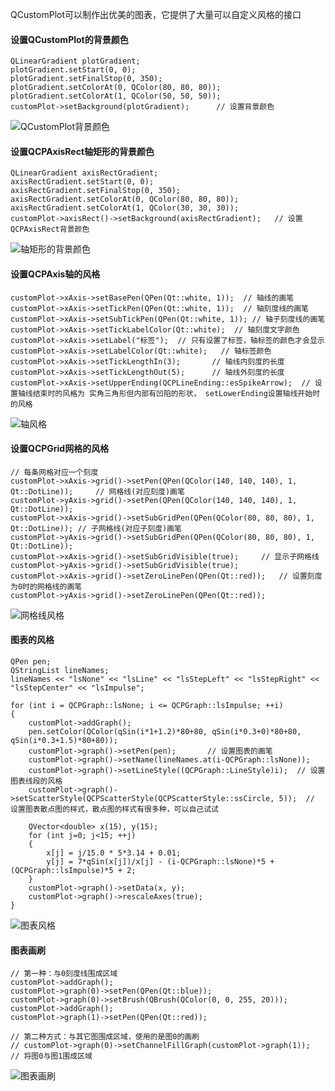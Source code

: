 QCustomPlot可以制作出优美的图表，它提供了大量可以自定义风格的接口

####  设置QCustomPlot的背景颜色
```
QLinearGradient plotGradient;
plotGradient.setStart(0, 0);
plotGradient.setFinalStop(0, 350);
plotGradient.setColorAt(0, QColor(80, 80, 80));
plotGradient.setColorAt(1, QColor(50, 50, 50));
customPlot->setBackground(plotGradient);      // 设置背景颜色
```
![QCustomPlot背景颜色](https://imgconvert.csdnimg.cn/aHR0cHM6Ly91cGxvYWQtaW1hZ2VzLmppYW5zaHUuaW8vdXBsb2FkX2ltYWdlcy8xOTA3NTIxMC02ZGUyYjM0Y2FjYWI1ZmIxLnBuZw?x-oss-process=image/format,png#pic_center)


#### 设置QCPAxisRect轴矩形的背景颜色
```
QLinearGradient axisRectGradient;
axisRectGradient.setStart(0, 0);
axisRectGradient.setFinalStop(0, 350);
axisRectGradient.setColorAt(0, QColor(80, 80, 80));
axisRectGradient.setColorAt(1, QColor(30, 30, 30));
customPlot->axisRect()->setBackground(axisRectGradient);   // 设置QCPAxisRect背景颜色
```

![轴矩形的背景颜色](https://imgconvert.csdnimg.cn/aHR0cHM6Ly91cGxvYWQtaW1hZ2VzLmppYW5zaHUuaW8vdXBsb2FkX2ltYWdlcy8xOTA3NTIxMC05YTMwZGFhNjM2YjVmOWQyLnBuZw?x-oss-process=image/format,png)


#### 设置QCPAxis轴的风格
```
customPlot->xAxis->setBasePen(QPen(Qt::white, 1));  // 轴线的画笔
customPlot->xAxis->setTickPen(QPen(Qt::white, 1));  // 轴刻度线的画笔
customPlot->xAxis->setSubTickPen(QPen(Qt::white, 1)); // 轴子刻度线的画笔
customPlot->xAxis->setTickLabelColor(Qt::white);  // 轴刻度文字颜色
customPlot->xAxis->setLabel("标签");  // 只有设置了标签，轴标签的颜色才会显示
customPlot->xAxis->setLabelColor(Qt::white);   // 轴标签颜色
customPlot->xAxis->setTickLengthIn(3);       // 轴线内刻度的长度
customPlot->xAxis->setTickLengthOut(5);      // 轴线外刻度的长度
customPlot->xAxis->setUpperEnding(QCPLineEnding::esSpikeArrow);  // 设置轴线结束时的风格为 实角三角形但内部有凹陷的形状， setLowerEnding设置轴线开始时的风格
```

![轴风格](https://imgconvert.csdnimg.cn/aHR0cHM6Ly91cGxvYWQtaW1hZ2VzLmppYW5zaHUuaW8vdXBsb2FkX2ltYWdlcy8xOTA3NTIxMC0zMDQyN2IwYzAyNjgyZWM3LnBuZw?x-oss-process=image/format,png#pic_center)


#### 设置QCPGrid网格的风格
```
// 每条网格对应一个刻度
customPlot->xAxis->grid()->setPen(QPen(QColor(140, 140, 140), 1, Qt::DotLine));     // 网格线(对应刻度)画笔
customPlot->yAxis->grid()->setPen(QPen(QColor(140, 140, 140), 1, Qt::DotLine));
customPlot->xAxis->grid()->setSubGridPen(QPen(QColor(80, 80, 80), 1, Qt::DotLine)); // 子网格线(对应子刻度)画笔
customPlot->yAxis->grid()->setSubGridPen(QPen(QColor(80, 80, 80), 1, Qt::DotLine));
customPlot->xAxis->grid()->setSubGridVisible(true);     // 显示子网格线
customPlot->yAxis->grid()->setSubGridVisible(true);
customPlot->xAxis->grid()->setZeroLinePen(QPen(Qt::red));   // 设置刻度为0时的网格线的画笔
customPlot->yAxis->grid()->setZeroLinePen(QPen(Qt::red));
```
![网格线风格](https://imgconvert.csdnimg.cn/aHR0cHM6Ly91cGxvYWQtaW1hZ2VzLmppYW5zaHUuaW8vdXBsb2FkX2ltYWdlcy8xOTA3NTIxMC00MWY1YmQ4Y2RhMzAwOGZmLnBuZw?x-oss-process=image/format,png#pic_center)


#### 图表的风格
```
QPen pen;
QStringList lineNames;
lineNames << "lsNone" << "lsLine" << "lsStepLeft" << "lsStepRight" << "lsStepCenter" << "lsImpulse";

for (int i = QCPGraph::lsNone; i <= QCPGraph::lsImpulse; ++i)
{
    customPlot->addGraph();
    pen.setColor(QColor(qSin(i*1+1.2)*80+80, qSin(i*0.3+0)*80+80, qSin(i*0.3+1.5)*80+80));
    customPlot->graph()->setPen(pen);       // 设置图表的画笔
    customPlot->graph()->setName(lineNames.at(i-QCPGraph::lsNone));
    customPlot->graph()->setLineStyle((QCPGraph::LineStyle)i);  // 设置图表线段的风格
    customPlot->graph()->setScatterStyle(QCPScatterStyle(QCPScatterStyle::ssCircle, 5));  // 设置图表散点图的样式，散点图的样式有很多种，可以自己试试

    QVector<double> x(15), y(15);
    for (int j=0; j<15; ++j)
    {
        x[j] = j/15.0 * 5*3.14 + 0.01;
        y[j] = 7*qSin(x[j])/x[j] - (i-QCPGraph::lsNone)*5 + (QCPGraph::lsImpulse)*5 + 2;
    }
    customPlot->graph()->setData(x, y);
    customPlot->graph()->rescaleAxes(true);
}
```

![图表风格](https://imgconvert.csdnimg.cn/aHR0cHM6Ly91cGxvYWQtaW1hZ2VzLmppYW5zaHUuaW8vdXBsb2FkX2ltYWdlcy8xOTA3NTIxMC0wMTZmNjI1NDZmMzM5YTNhLnBuZw?x-oss-process=image/format,png#pic_center)


#### 图表画刷
```
// 第一种：与0刻度线围成区域
customPlot->addGraph();
customPlot->graph(0)->setPen(QPen(Qt::blue));
customPlot->graph(0)->setBrush(QBrush(QColor(0, 0, 255, 20)));
customPlot->addGraph();
customPlot->graph(1)->setPen(QPen(Qt::red));

// 第二种方式：与其它图围成区域，使用的是图0的画刷
// customPlot->graph(0)->setChannelFillGraph(customPlot->graph(1));   // 将图0与图1围成区域
```
![图表画刷](https://imgconvert.csdnimg.cn/aHR0cHM6Ly91cGxvYWQtaW1hZ2VzLmppYW5zaHUuaW8vdXBsb2FkX2ltYWdlcy8xOTA3NTIxMC03MDM4ZjUyOWRiNDRkNjVmLnBuZw?x-oss-process=image/format,png#pic_center)
